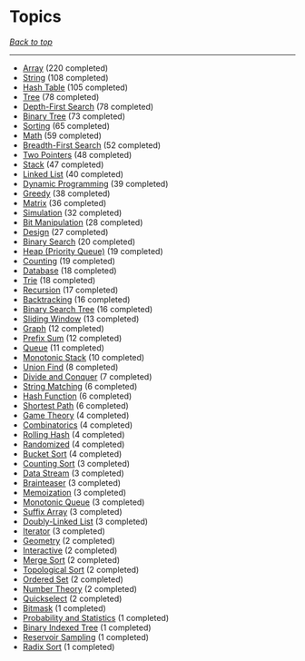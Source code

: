 # Topics

*[Back to top](<../README.md>)*

------

- [Array](<by_topic/Array.md>) (220 completed)
- [String](<by_topic/String.md>) (108 completed)
- [Hash Table](<by_topic/Hash Table.md>) (105 completed)
- [Tree](<by_topic/Tree.md>) (78 completed)
- [Depth-First Search](<by_topic/Depth-First Search.md>) (78 completed)
- [Binary Tree](<by_topic/Binary Tree.md>) (73 completed)
- [Sorting](<by_topic/Sorting.md>) (65 completed)
- [Math](<by_topic/Math.md>) (59 completed)
- [Breadth-First Search](<by_topic/Breadth-First Search.md>) (52 completed)
- [Two Pointers](<by_topic/Two Pointers.md>) (48 completed)
- [Stack](<by_topic/Stack.md>) (47 completed)
- [Linked List](<by_topic/Linked List.md>) (40 completed)
- [Dynamic Programming](<by_topic/Dynamic Programming.md>) (39 completed)
- [Greedy](<by_topic/Greedy.md>) (38 completed)
- [Matrix](<by_topic/Matrix.md>) (36 completed)
- [Simulation](<by_topic/Simulation.md>) (32 completed)
- [Bit Manipulation](<by_topic/Bit Manipulation.md>) (28 completed)
- [Design](<by_topic/Design.md>) (27 completed)
- [Binary Search](<by_topic/Binary Search.md>) (20 completed)
- [Heap (Priority Queue)](<by_topic/Heap (Priority Queue).md>) (19 completed)
- [Counting](<by_topic/Counting.md>) (19 completed)
- [Database](<by_topic/Database.md>) (18 completed)
- [Trie](<by_topic/Trie.md>) (18 completed)
- [Recursion](<by_topic/Recursion.md>) (17 completed)
- [Backtracking](<by_topic/Backtracking.md>) (16 completed)
- [Binary Search Tree](<by_topic/Binary Search Tree.md>) (16 completed)
- [Sliding Window](<by_topic/Sliding Window.md>) (13 completed)
- [Graph](<by_topic/Graph.md>) (12 completed)
- [Prefix Sum](<by_topic/Prefix Sum.md>) (12 completed)
- [Queue](<by_topic/Queue.md>) (11 completed)
- [Monotonic Stack](<by_topic/Monotonic Stack.md>) (10 completed)
- [Union Find](<by_topic/Union Find.md>) (8 completed)
- [Divide and Conquer](<by_topic/Divide and Conquer.md>) (7 completed)
- [String Matching](<by_topic/String Matching.md>) (6 completed)
- [Hash Function](<by_topic/Hash Function.md>) (6 completed)
- [Shortest Path](<by_topic/Shortest Path.md>) (6 completed)
- [Game Theory](<by_topic/Game Theory.md>) (4 completed)
- [Combinatorics](<by_topic/Combinatorics.md>) (4 completed)
- [Rolling Hash](<by_topic/Rolling Hash.md>) (4 completed)
- [Randomized](<by_topic/Randomized.md>) (4 completed)
- [Bucket Sort](<by_topic/Bucket Sort.md>) (4 completed)
- [Counting Sort](<by_topic/Counting Sort.md>) (3 completed)
- [Data Stream](<by_topic/Data Stream.md>) (3 completed)
- [Brainteaser](<by_topic/Brainteaser.md>) (3 completed)
- [Memoization](<by_topic/Memoization.md>) (3 completed)
- [Monotonic Queue](<by_topic/Monotonic Queue.md>) (3 completed)
- [Suffix Array](<by_topic/Suffix Array.md>) (3 completed)
- [Doubly-Linked List](<by_topic/Doubly-Linked List.md>) (3 completed)
- [Iterator](<by_topic/Iterator.md>) (3 completed)
- [Geometry](<by_topic/Geometry.md>) (2 completed)
- [Interactive](<by_topic/Interactive.md>) (2 completed)
- [Merge Sort](<by_topic/Merge Sort.md>) (2 completed)
- [Topological Sort](<by_topic/Topological Sort.md>) (2 completed)
- [Ordered Set](<by_topic/Ordered Set.md>) (2 completed)
- [Number Theory](<by_topic/Number Theory.md>) (2 completed)
- [Quickselect](<by_topic/Quickselect.md>) (2 completed)
- [Bitmask](<by_topic/Bitmask.md>) (1 completed)
- [Probability and Statistics](<by_topic/Probability and Statistics.md>) (1 completed)
- [Binary Indexed Tree](<by_topic/Binary Indexed Tree.md>) (1 completed)
- [Reservoir Sampling](<by_topic/Reservoir Sampling.md>) (1 completed)
- [Radix Sort](<by_topic/Radix Sort.md>) (1 completed)
